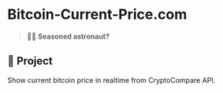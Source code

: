 # Bitcoin-Current-Price.com

> 🧑‍🚀 **Seasoned astronaut?**

## 🚀 Project

Show current bitcoin price in realtime from CryptoCompare API.